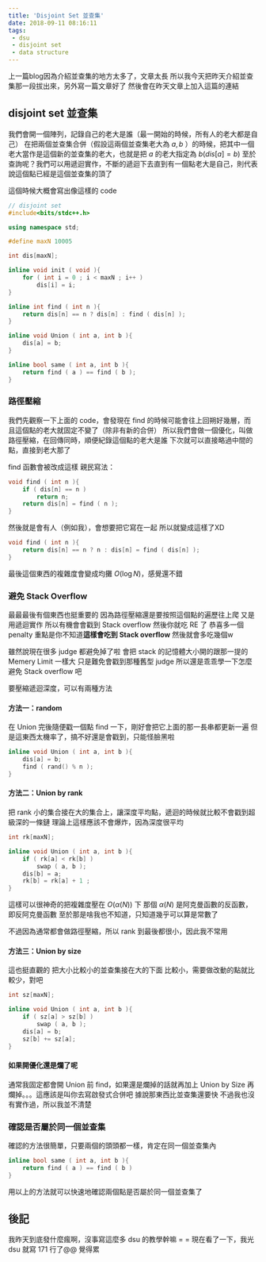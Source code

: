 ```yaml
---
title: 'Disjoint Set 並查集'
date: 2018-09-11 08:16:11
tags:
 - dsu
 - disjoint set
 - data structure
---
```


上一篇blog因為介紹並查集的地方太多了，文章太長
所以我今天把昨天介紹並查集那一段拔出來，另外寫一篇文章好了
然後會在昨天文章上加入這篇的連結
<!--more-->

## disjoint set 並查集

我們會開一個陣列，記錄自己的老大是誰（最一開始的時候，所有人的老大都是自己）
在把兩個並查集合併（假設這兩個並查集老大為 $a, b$ ）的時候，把其中一個老大當作是這個新的並查集的老大，也就是把 $a$ 的老大指定為 $b ( dis[a] = b )$
至於查詢呢？我們可以用遞迴實作，不斷的遞迴下去直到有一個點老大是自己，則代表說這個點已經是這個並查集的頂了

這個時候大概會寫出像這樣的 code

```cpp
// disjoint set
#include<bits/stdc++.h>

using namespace std;

#define maxN 10005

int dis[maxN];

inline void init ( void ){
    for ( int i = 0 ; i < maxN ; i++ )
        dis[i] = i;
}

inline int find ( int n ){
    return dis[n] == n ? dis[n] : find ( dis[n] );
}

inline void Union ( int a, int b ){
    dis[a] = b;
}

inline bool same ( int a, int b ){
    return find ( a ) == find ( b );
}
```

### 路徑壓縮

我們先觀察一下上面的 code，會發現在 find 的時候可能會往上回朔好幾層，而且這個點的老大就固定不變了（除非有新的合併）
所以我們會做一個優化，叫做路徑壓縮，在回傳同時，順便紀錄這個點的老大是誰
下次就可以直接略過中間的點，直接到老大那了

find 函數會被改成這樣
親民寫法：
```cpp
void find ( int n ){
    if ( dis[n] == n )
        return n;
    return dis[n] = find ( n );
}
```

然後就是會有人（例如我），會想要把它寫在一起
所以就變成這樣了XD
```cpp
void find ( int n ){
    return dis[n] == n ? n : dis[n] = find ( dis[n] );
}
```

最後這個東西的複雜度會變成均攤 $O ( \log N )$，感覺還不錯


### 避免 Stack Overflow

最最最後有個東西也挺重要的
因為路徑壓縮還是要按照這個點的遍歷往上爬
又是用遞迴實作
所以有機會會戳到 Stack overflow
然後你就吃 RE 了
恭喜多一個 penalty
重點是你不知道**這樣會吃到 Stack overflow** 然後就會多吃幾個w

雖然說現在很多 judge 都避免掉了啦
會把 stack 的記憶體大小開的跟那一提的 Memery Limit 一樣大
只是難免會戳到那種舊型 judge
所以還是乖乖學一下怎麼避免 Stack overflow 吧

要壓縮遞迴深度，可以有兩種方法

#### 方法一：random

在 Union 完後隨便戳一個點 find 一下，剛好會把它上面的那一長串都更新一遍
但是這東西太機率了，搞不好還是會戳到，只能怪臉黑啦

```cpp
inline void Union ( int a, int b ){
    dis[a] = b;
    find ( rand() % n );
}
```

#### 方法二：Union by rank

把 rank 小的集合接在大的集合上，讓深度平均點，遞迴的時候就比較不會戳到超級深的一條鏈
理論上這樣應該不會爆炸，因為深度很平均

```cpp
int rk[maxN];

inline void Union ( int a, int b ){
    if ( rk[a] < rk[b] )
        swap ( a, b );
    dis[b] = a;
    rk[b] = rk[a] + 1 ;
}
```

這樣可以很神奇的把複雜度壓在 $O ( α ( N ) )$ 下
那個 $α ( N )$ 是阿克曼函數的反函數，即反阿克曼函數
至於那是啥我也不知道，只知道幾乎可以算是常數了

不過因為通常都會做路徑壓縮，所以 rank 到最後都很小，因此我不常用

#### 方法三：Union by size

這也挺直觀的
把大小比較小的並查集接在大的下面
比較小，需要做改動的點就比較少，對吧

```cpp
int sz[maxN];

inline void Union ( int a, int b ){
    if ( sz[a] > sz[b] )
        swap ( a, b );
    dis[a] = b;
    sz[b] += sz[a];
}
```

#### 如果開優化還是爛了呢

通常我固定都會開 Union 前 find，如果還是爛掉的話就再加上 Union by Size
再爛掉。。。這應該是叫你去寫啟發式合併吧
據說那東西比並查集還要快
不過我也沒有實作過，所以我並不清楚


### 確認是否屬於同一個並查集

確認的方法很簡單，只要兩個的頭頭都一樣，肯定在同一個並查集內

```cpp
inline bool same ( int a, int b ){
    return find ( a ) == find ( b )
}
```


用以上的方法就可以快速地確認兩個點是否屬於同一個並查集了


## 後記

我昨天到底發什麼瘋啊，沒事寫這麼多 dsu 的教學幹嘛 = =
現在看了一下，我光 dsu 就寫 171 行了@@
覺得累